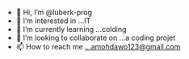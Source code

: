 - 👋 Hi, I’m @luberk-prog
- 👀 I’m interested in ...IT
- 🌱 I’m currently learning ...colding
- 💞️ I’m looking to collaborate on ...a coding projet
- 📫 How to reach me ...amohdawo123@gmail.com

<!---
luberk-prog/luberk-prog is a ✨ special ✨ repository because its `README.md` (this file) appears on your GitHub profile.
You can click the Preview link to take a look at your changes.
--->

